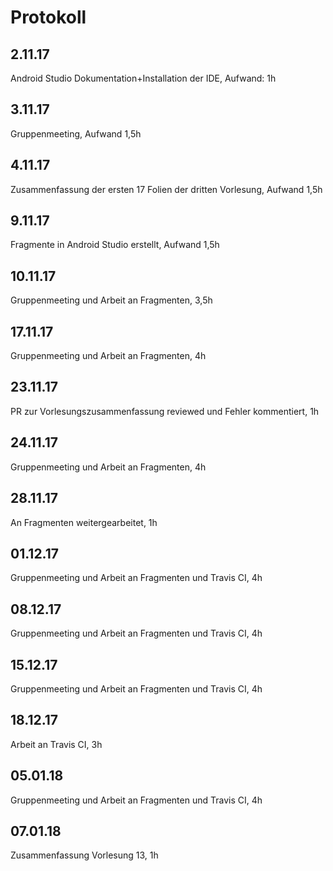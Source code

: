 # Protokoll
## 2.11.17 
Android Studio Dokumentation+Installation der IDE, Aufwand: 1h
## 3.11.17
Gruppenmeeting, Aufwand 1,5h
## 4.11.17
Zusammenfassung der ersten 17 Folien der dritten Vorlesung, Aufwand 1,5h
## 9.11.17
Fragmente in Android Studio erstellt, Aufwand 1,5h
## 10.11.17
Gruppenmeeting und Arbeit an Fragmenten, 3,5h
## 17.11.17
Gruppenmeeting und Arbeit an Fragmenten, 4h
## 23.11.17
PR zur Vorlesungszusammenfassung reviewed und Fehler kommentiert, 1h
## 24.11.17
Gruppenmeeting und Arbeit an Fragmenten, 4h
## 28.11.17
An Fragmenten weitergearbeitet, 1h
## 01.12.17
Gruppenmeeting und Arbeit an Fragmenten und Travis CI, 4h
## 08.12.17
Gruppenmeeting und Arbeit an Fragmenten und Travis CI, 4h
## 15.12.17
Gruppenmeeting und Arbeit an Fragmenten und Travis CI, 4h
## 18.12.17
Arbeit an Travis CI, 3h
## 05.01.18
Gruppenmeeting und Arbeit an Fragmenten und Travis CI, 4h
## 07.01.18
Zusammenfassung Vorlesung 13, 1h





